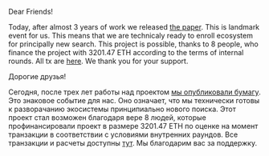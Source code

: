 Dear Friends!

Today, after almost 3 years of work we released [the paper](https://github.com/cybercongress/cyber/releases/tag/1.0.0). This is landmark event for us. This means that we are technicaly ready to enroll ecosystem for principally new search. This project is possible, thanks to 8 people, who finance the project with 3201.47 ETH according to the terms of internal rounds. All tx are [here](https://docs.google.com/spreadsheets/d/e/2PACX-1vT5ZV2D5PvS9bouAm-Zws0oM6caYoE8mAV0rXngofnWWMT5xArJmedMOkgWYbJ8jGvUYpcUPn-JS95Q/pubhtml?gid=1128100254&single=true). We thank you for your support.

Дорогие друзья!

Сегодня, после трех лет работы над проектом [мы опубликовали бумагу](https://github.com/cybercongress/cyber/releases/tag/1.0.0). Это знаковое событие для нас. Оно означает, что мы технически готовы к разворачанию экосистемы принципиально нового поиска. Этот проект стал возможен благодаря вере 8 людей, которые профинансировали проект в размере 3201.47 ETH по оценке на момент транзакции в соответствии с условиями внутренних раундов. Все транзакции и расчеты доступны [тут](https://docs.google.com/spreadsheets/d/e/2PACX-1vT5ZV2D5PvS9bouAm-Zws0oM6caYoE8mAV0rXngofnWWMT5xArJmedMOkgWYbJ8jGvUYpcUPn-JS95Q/pubhtml?gid=1128100254&single=true). Мы благодарим вас за поддержку.
